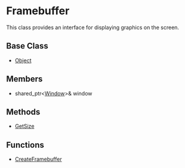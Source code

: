 # Framebuffer #
This class provides an interface for displaying graphics on the screen.
## Base Class
- [Object](Object)

## Members ##
- shared_ptr<[Window](Window.md)>& window

## Methods ##
- [GetSize](Framebuffer_GetSize.md)

## Functions ##
- [CreateFramebuffer](CreateFramebuffer.md)